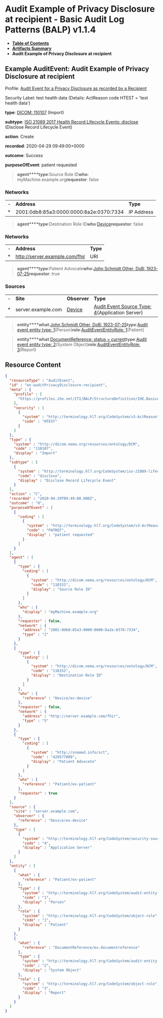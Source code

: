 # Audit Example of Privacy Disclosure at recipient - Basic Audit Log Patterns (BALP) v1.1.4

* [**Table of Contents**](toc.md)
* [**Artifacts Summary**](artifacts.md)
* **Audit Example of Privacy Disclosure at recipient**

## Example AuditEvent: Audit Example of Privacy Disclosure at recipient

Profile: [Audit Event for a Privacy Disclosure as recorded by a Recipient](StructureDefinition-IHE.BasicAudit.PrivacyDisclosure.Recipient.md)

Security Label: test health data (Details: ActReason code HTEST = 'test health data')

**type**: [DICOM: 110107](http://hl7.org/fhir/R4/codesystem-dicom-dcim.html#dicom-dcim-110107) (Import)

**subtype**: [ISO 21089 2017 Health Record Lifecycle Events: disclose](http://terminology.hl7.org/6.5.0/CodeSystem-iso-21089-lifecycle.html#iso-21089-lifecycle-disclose) (Disclose Record Lifecycle Event)

**action**: Create

**recorded**: 2020-04-29 09:49:00+0000

**outcome**: Success

**purposeOfEvent**: patient requested

> **agent****type**:Source Role ID**who**: myMachine.example.org**requestor**: false

### Networks

| | | |
| :--- | :--- | :--- |
| - | **Address** | **Type** |
| * | 2001:0db8:85a3:0000:0000:8a2e:0370:7334 | IP Address |


> **agent****type**:Destination Role ID**who**:[Device](Device-ex-device.md)**requestor**: false

### Networks

| | | |
| :--- | :--- | :--- |
| - | **Address** | **Type** |
| * | http://server.example.com/fhir | URI |


> **agent****type**:Patient Advocate**who**:[John Schmidt Other, DoB: 1923-07-25](Patient-ex-patient.md)**requestor**: true

### Sources

| | | | |
| :--- | :--- | :--- | :--- |
| - | **Site** | **Observer** | **Type** |
| * | server.example.com | [Device](Device-ex-device.md) | [Audit Event Source Type: 4](http://terminology.hl7.org/6.5.0/CodeSystem-security-source-type.html#security-source-type-4)(Application Server) |

> **entity****what**:[John Schmidt Other, DoB: 1923-07-25](Patient-ex-patient.md)**type**:[Audit event entity type: 1](http://terminology.hl7.org/6.5.0/CodeSystem-audit-entity-type.html#audit-entity-type-1)(Person)**role**:[AuditEventEntityRole: 1](http://terminology.hl7.org/6.5.0/CodeSystem-object-role.html#object-role-1)(Patient)

> **entity****what**:[DocumentReference: status = current](DocumentReference-ex-documentreference.md)**type**:[Audit event entity type: 2](http://terminology.hl7.org/6.5.0/CodeSystem-audit-entity-type.html#audit-entity-type-2)(System Object)**role**:[AuditEventEntityRole: 3](http://terminology.hl7.org/6.5.0/CodeSystem-object-role.html#object-role-3)(Report)



## Resource Content

```json
{
  "resourceType" : "AuditEvent",
  "id" : "ex-auditPrivacyDisclosure-recipient",
  "meta" : {
    "profile" : [
      "https://profiles.ihe.net/ITI/BALP/StructureDefinition/IHE.BasicAudit.PrivacyDisclosure.Recipient"
    ],
    "security" : [
      {
        "system" : "http://terminology.hl7.org/CodeSystem/v3-ActReason",
        "code" : "HTEST"
      }
    ]
  },
  "type" : {
    "system" : "http://dicom.nema.org/resources/ontology/DCM",
    "code" : "110107",
    "display" : "Import"
  },
  "subtype" : [
    {
      "system" : "http://terminology.hl7.org/CodeSystem/iso-21089-lifecycle",
      "code" : "disclose",
      "display" : "Disclose Record Lifecycle Event"
    }
  ],
  "action" : "C",
  "recorded" : "2020-04-29T09:49:00.000Z",
  "outcome" : "0",
  "purposeOfEvent" : [
    {
      "coding" : [
        {
          "system" : "http://terminology.hl7.org/CodeSystem/v3-ActReason",
          "code" : "PATRQT",
          "display" : "patient requested"
        }
      ]
    }
  ],
  "agent" : [
    {
      "type" : {
        "coding" : [
          {
            "system" : "http://dicom.nema.org/resources/ontology/DCM",
            "code" : "110153",
            "display" : "Source Role ID"
          }
        ]
      },
      "who" : {
        "display" : "myMachine.example.org"
      },
      "requestor" : false,
      "network" : {
        "address" : "2001:0db8:85a3:0000:0000:8a2e:0370:7334",
        "type" : "2"
      }
    },
    {
      "type" : {
        "coding" : [
          {
            "system" : "http://dicom.nema.org/resources/ontology/DCM",
            "code" : "110152",
            "display" : "Destination Role ID"
          }
        ]
      },
      "who" : {
        "reference" : "Device/ex-device"
      },
      "requestor" : false,
      "network" : {
        "address" : "http://server.example.com/fhir",
        "type" : "5"
      }
    },
    {
      "type" : {
        "coding" : [
          {
            "system" : "http://snomed.info/sct",
            "code" : "429577009",
            "display" : "Patient Advocate"
          }
        ]
      },
      "who" : {
        "reference" : "Patient/ex-patient"
      },
      "requestor" : true
    }
  ],
  "source" : {
    "site" : "server.example.com",
    "observer" : {
      "reference" : "Device/ex-device"
    },
    "type" : [
      {
        "system" : "http://terminology.hl7.org/CodeSystem/security-source-type",
        "code" : "4",
        "display" : "Application Server"
      }
    ]
  },
  "entity" : [
    {
      "what" : {
        "reference" : "Patient/ex-patient"
      },
      "type" : {
        "system" : "http://terminology.hl7.org/CodeSystem/audit-entity-type",
        "code" : "1",
        "display" : "Person"
      },
      "role" : {
        "system" : "http://terminology.hl7.org/CodeSystem/object-role",
        "code" : "1",
        "display" : "Patient"
      }
    },
    {
      "what" : {
        "reference" : "DocumentReference/ex-documentreference"
      },
      "type" : {
        "system" : "http://terminology.hl7.org/CodeSystem/audit-entity-type",
        "code" : "2",
        "display" : "System Object"
      },
      "role" : {
        "system" : "http://terminology.hl7.org/CodeSystem/object-role",
        "code" : "3",
        "display" : "Report"
      }
    }
  ]
}

```
